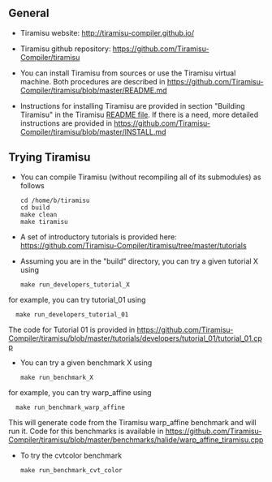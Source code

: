 ## General

- Tiramisu website: http://tiramisu-compiler.github.io/
- Tiramisu github repository: https://github.com/Tiramisu-Compiler/tiramisu

- You can install Tiramisu from sources or use the Tiramisu virtual machine.  Both procedures are described in https://github.com/Tiramisu-Compiler/tiramisu/blob/master/README.md

- Instructions for installing Tiramisu are provided in section "Building Tiramisu" in the Tiramisu [README file](https://github.com/Tiramisu-Compiler/tiramisu/blob/master/README.md).  If there is a need, more detailed instructions are provided in https://github.com/Tiramisu-Compiler/tiramisu/blob/master/INSTALL.md

## Trying Tiramisu
- You can compile Tiramisu (without recompiling all of its submodules) as follows

      cd /home/b/tiramisu
      cd build
      make clean
      make tiramisu

- A set of introductory tutorials is provided here: https://github.com/Tiramisu-Compiler/tiramisu/tree/master/tutorials 

- Assuming you are in the "build" directory, you can try a given tutorial X using

      make run_developers_tutorial_X

for example, you can try tutorial_01 using

      make run_developers_tutorial_01

The code for Tutorial 01 is provided in https://github.com/Tiramisu-Compiler/tiramisu/blob/master/tutorials/developers/tutorial_01/tutorial_01.cpp

- You can try a given benchmark X using

      make run_benchmark_X

for example, you can try warp_affine using

      make run_benchmark_warp_affine

This will generate code from the Tiramisu warp_affine benchmark and will run it.  Code for this benchmarks is available in https://github.com/Tiramisu-Compiler/tiramisu/blob/master/benchmarks/halide/warp_affine_tiramisu.cpp

- To try the cvtcolor benchmark

      make run_benchmark_cvt_color
